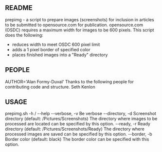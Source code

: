 ## README ##
prepimg - a script to prepare images (screenshots) for inclusion in articles to be submitted
to opensource.com for publication. opensource.com (OSDC) requires a maximum width for images
to be 600 pixels. This script does the following:
  - reduces width to meet OSDC 600 pixel limit
  - adds a 1 pixel border of specified color
  - places finished images into a "Ready" directory

## PEOPLE ##
AUTHOR='Alan Formy-Duval'
Thanks to the following people for contributing code and structure.
Seth Kenlon

## USAGE ##
prepimg.sh -h / --help
--verbose, -v     Be verbose
--directory, -d   Screenshot directory (default: <your home directory>/Pictures/Screenshots)
The directory where images to be processed are located can be specified by this option.
--ready, -r       Ready directory (default: <your home directory>/Pictures/Screenshots/Ready)
The directory where processed images are saved can be specified by this option.
--border, -b      Border color (default: black)
The border color can be specified with this option.
